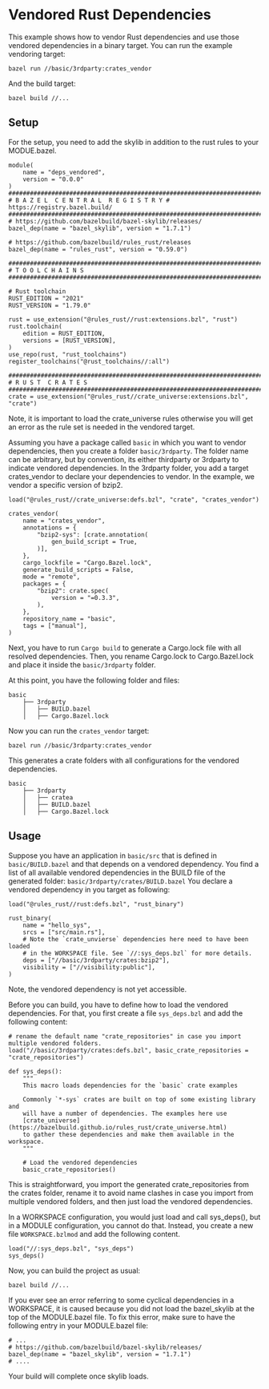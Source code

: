 # Vendored Rust Dependencies

This example shows how to vendor Rust dependencies and use those vendored dependencies in a binary target.
You can run the example vendoring target:

`bazel run //basic/3rdparty:crates_vendor`

And the build target:

`bazel build //...`

## Setup

For the setup,
you need to add the skylib in addition to the rust rules to your MODUE.bazel.

```starlark
module(
    name = "deps_vendored",
    version = "0.0.0"
)
###############################################################################
# B A Z E L  C E N T R A L  R E G I S T R Y # https://registry.bazel.build/
###############################################################################
# https://github.com/bazelbuild/bazel-skylib/releases/
bazel_dep(name = "bazel_skylib", version = "1.7.1")

# https://github.com/bazelbuild/rules_rust/releases
bazel_dep(name = "rules_rust", version = "0.59.0")

###############################################################################
# T O O L C H A I N S
###############################################################################

# Rust toolchain
RUST_EDITION = "2021"
RUST_VERSION = "1.79.0"

rust = use_extension("@rules_rust//rust:extensions.bzl", "rust")
rust.toolchain(
    edition = RUST_EDITION,
    versions = [RUST_VERSION],
)
use_repo(rust, "rust_toolchains")
register_toolchains("@rust_toolchains//:all")

###############################################################################
# R U S T  C R A T E S
###############################################################################
crate = use_extension("@rules_rust//crate_universe:extensions.bzl", "crate")
```

Note, it is important to load the crate_universe rules otherwise you will get an error
as the rule set is needed in the vendored target.

Assuming you have a package called `basic` in which you want to vendor dependencies,
then you create a folder `basic/3rdparty`. The folder name can be arbitrary,
but by convention, its either thirdparty or 3rdparty to indicate vendored dependencies.
In the 3rdparty folder, you add a target crates_vendor to declare your dependencies to vendor. In the example, we vendor a specific version of bzip2.

```starlark
load("@rules_rust//crate_universe:defs.bzl", "crate", "crates_vendor")

crates_vendor(
    name = "crates_vendor",
    annotations = {
        "bzip2-sys": [crate.annotation(
            gen_build_script = True,
        )],
    },
    cargo_lockfile = "Cargo.Bazel.lock",
    generate_build_scripts = False,
    mode = "remote",
    packages = {
        "bzip2": crate.spec(
            version = "=0.3.3",
        ),
    },
    repository_name = "basic",
    tags = ["manual"],
)
```

Next, you have to run `Cargo build` to generate a Cargo.lock file with all resolved dependencies.
Then, you rename Cargo.lock to Cargo.Bazel.lock and place it inside the `basic/3rdparty` folder.

At this point, you have the following folder and files:

```
basic
    ├── 3rdparty
    │   ├── BUILD.bazel
    │   ├── Cargo.Bazel.lock
```

Now you can run the `crates_vendor` target:

`bazel run //basic/3rdparty:crates_vendor`

This generates a crate folders with all configurations for the vendored dependencies.

```
basic
    ├── 3rdparty
    │   ├── cratea
    │   ├── BUILD.bazel
    │   ├── Cargo.Bazel.lock
```

## Usage

Suppose you have an application in `basic/src` that is defined in `basic/BUILD.bazel` and
that depends on a vendored dependency. You find a list of all available vendored dependencies
in the BUILD file of the generated folder: `basic/3rdparty/crates/BUILD.bazel`
You declare a vendored dependency in you target as following:

```starlark
load("@rules_rust//rust:defs.bzl", "rust_binary")

rust_binary(
    name = "hello_sys",
    srcs = ["src/main.rs"],
    # Note the `crate_unvierse` dependencies here need to have been loaded
    # in the WORKSPACE file. See `//:sys_deps.bzl` for more details.
    deps = ["//basic/3rdparty/crates:bzip2"],
    visibility = ["//visibility:public"],
)
```
Note, the vendored dependency is not yet accessible.

Before you can build, you have to define how to load the vendored dependencies. For that,
you first create a file `sys_deps.bzl` and add the following content:

```starlark
# rename the default name "crate_repositories" in case you import multiple vendored folders.
load("//basic/3rdparty/crates:defs.bzl", basic_crate_repositories = "crate_repositories")

def sys_deps():
    """
    This macro loads dependencies for the `basic` crate examples

    Commonly `*-sys` crates are built on top of some existing library and
    will have a number of dependencies. The examples here use
    [crate_universe](https://bazelbuild.github.io/rules_rust/crate_universe.html)
    to gather these dependencies and make them available in the workspace.
    """

    # Load the vendored dependencies
    basic_crate_repositories()
```

This is straightforward, you import the generated crate_repositories from the crates folder,
rename it to avoid name clashes in case you import from multiple vendored folders, and then
just load the vendored dependencies.

In a WORKSPACE configuration, you would just load and call sys_deps(), but in a MODULE configuration, you cannot do that. Instead, you create a new file `WORKSPACE.bzlmod` and add the following content.

```starlark
load("//:sys_deps.bzl", "sys_deps")
sys_deps()
```

Now, you can build the project as usual:

`bazel build //...`

If you ever see an error referring to some cyclical dependencies in a WORKSPACE, it
is caused because you did not load the bazel_skylib at the top of the MODULE.bazel file.
To fix this error, make sure to have the following entry in your MODULE.bazel file:

```starlark
# ...
# https://github.com/bazelbuild/bazel-skylib/releases/
bazel_dep(name = "bazel_skylib", version = "1.7.1")
# ....
```

Your build will complete once skylib loads.
